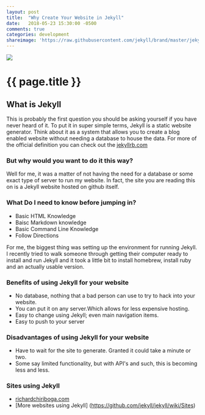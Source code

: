 ```yaml
---
layout: post
title:  "Why Create Your Website in Jekyll"
date:   2018-05-23 15:30:00 -0500
comments: true
categories: development
shareimage: 'https://raw.githubusercontent.com/jekyll/brand/master/jekyll-logo-black-red-transparent.png'
---
```

<img src="https://raw.githubusercontent.com/jekyll/brand/master/jekyll-logo-black-red-transparent.png" class="img-responsive center-block featured-blog-img" />

# {{ page.title }}


## What is Jekyll
This is probably the first question you should be asking yourself if you have never heard of it. To put it in super simple terms, Jekyll is a static website generator. Think about it as a system that allows you to create a blog enabled website without needing a database to house the data. For more of the official definition you can check out the [jekyllrb.com](https://jekyllrb.com/)


### But why would you want to do it this way?
Well for me, it was a matter of not having the need for a database or some exact type of server to run my website. In fact, the site you are reading this on is a Jekyll website hosted on github itself. 


### What Do I need to know before jumping in?
+ Basic HTML Knowledge
+ Baisc Markdown knowledge
+ Basic Command Line Knowledge
+ Follow Directions

For me, the biggest thing was setting up the environment for running Jekyll. I recently tried to walk someone through getting their computer ready to install and run Jekyll and it took a little bit to install homebrew, install ruby and an actually usable version.


### Benefits of using Jekyll for your website
+ No database, nothing that a bad person can use to try to hack into your website. 
+ You can put it on any server.Which allows for less expensive hosting.
+ Easy to change using Jekyll; even main navigation items.
+ Easy to push to your server

### Disadvantages of using Jekyll for your website
+ Have to wait for the site to generate. Granted it could take a minute or two. 
+ Some say limited functionality, but with API's and such, this is becoming less and less.

### Sites using Jekyll
+ [richardchiriboga.com](http://richardchiriboga.com)
+ [More websites using Jekyll] (https://github.com/jekyll/jekyll/wiki/Sites)
